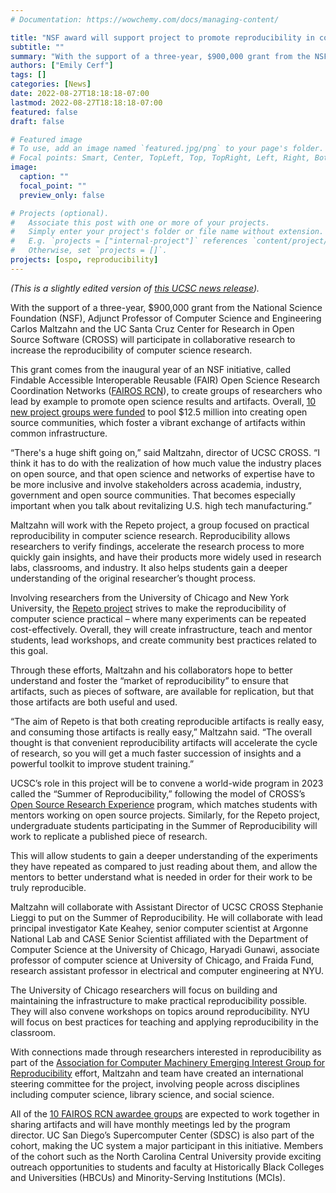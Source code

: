 ```yaml
---
# Documentation: https://wowchemy.com/docs/managing-content/

title: "NSF award will support project to promote reproducibility in computer science"
subtitle: ""
summary: "With the support of a three-year, $900,000 grant from the NSF, Carlos Maltzahn will participate in collaborative research to increase the reproducibility of computer science research."
authors: ["Emily Cerf"]
tags: []
categories: [News]
date: 2022-08-27T18:18:18-07:00
lastmod: 2022-08-27T18:18:18-07:00
featured: false
draft: false

# Featured image
# To use, add an image named `featured.jpg/png` to your page's folder.
# Focal points: Smart, Center, TopLeft, Top, TopRight, Left, Right, BottomLeft, Bottom, BottomRight.
image:
  caption: ""
  focal_point: ""
  preview_only: false

# Projects (optional).
#   Associate this post with one or more of your projects.
#   Simply enter your project's folder or file name without extension.
#   E.g. `projects = ["internal-project"]` references `content/project/deep-learning/index.md`.
#   Otherwise, set `projects = []`.
projects: [ospo, reproducibility]
---
```

_(This is a slightly edited version of [this UCSC news release](https://news.ucsc.edu/2022/08/maltzahn-fairos-award.html))._

With the support of a three-year, $900,000 grant from the National Science Foundation (NSF), Adjunct Professor of Computer Science and Engineering Carlos Maltzahn and the UC Santa Cruz Center for Research in Open Source Software (CROSS) will participate in collaborative research to increase the reproducibility of computer science research. 

This grant comes from the inaugural year of an NSF initiative, called Findable Accessible Interoperable Reusable (FAIR) Open Science Research Coordination Networks ([FAIROS RCN](https://www.nsf.gov/pubs/2022/nsf22553/nsf22553.htm)), to create groups of researchers who lead by example to promote open science results and artifacts. Overall, [10 new project groups were funded](https://www.arl.org/news/arl-applauds-nsf-open-science-investment/) to pool $12.5 million into creating open source communities, which foster a vibrant exchange of artifacts within common infrastructure. 

“There's a huge shift going on,” said Maltzahn, director of UCSC CROSS. “I think it has to do with the realization of how much value the industry places on open source, and that open science and networks of expertise have to be more inclusive and involve stakeholders across academia, industry, government and open source communities. That becomes especially important when you talk about revitalizing U.S. high tech manufacturing.” 

Maltzahn will work with the Repeto project, a group focused on practical reproducibility in computer science research. Reproducibility allows researchers to verify findings, accelerate the research process to more quickly gain insights, and have their products more widely used in research labs, classrooms, and industry. It also helps students gain a deeper understanding of the original researcher’s thought process.

Involving researchers from the University of Chicago and New York University, the [Repeto project](https://www.nsf.gov/awardsearch/showAward?AWD_ID=2226407) strives to make the reproducibility of computer science practical – where many experiments can be repeated cost-effectively. Overall, they will create infrastructure, teach and mentor students, lead workshops, and create community best practices related to this goal.

Through these efforts, Maltzahn and his collaborators hope to better understand and foster the “market of reproducibility” to ensure that artifacts, such as pieces of software, are available for replication, but that those artifacts are both useful and used.

“The aim of Repeto is that both creating reproducible artifacts is really easy, and consuming those artifacts is really easy,” Maltzahn said. “The overall thought is that convenient reproducibility artifacts will accelerate the cycle of research, so you will get a much faster succession of insights and a powerful toolkit to improve student training.” 

UCSC’s role in this project will be to convene a world-wide program in 2023 called the “Summer of Reproducibility,” following the model of CROSS’s [Open Source Research Experience](https://ospo.ucsc.edu/post/osre/) program, which matches students with mentors working on open source projects. Similarly, for the Repeto project, undergraduate students participating in the Summer of Reproducibility will work to replicate a published piece of research.
 
This will allow students to gain a deeper understanding of the experiments they have repeated as compared to just reading about them, and allow the mentors to better understand what is needed in order for their work to be truly reproducible.  

Maltzahn will collaborate with Assistant Director of UCSC CROSS Stephanie Lieggi to put on the Summer of Reproducibility. He will collaborate with lead principal investigator Kate Keahey, senior computer scientist at Argonne National Lab and CASE Senior Scientist affiliated with the Department of Computer Science at the University of Chicago, Haryadi Gunawi, associate professor of computer science at University of Chicago, and Fraida Fund, research assistant professor in electrical and computer engineering at NYU.

The University of Chicago researchers will focus on building and maintaining the infrastructure to make practical reproducibility possible. They will also convene workshops on topics around reproducibility. NYU will focus on best practices for teaching and applying reproducibility in the classroom.

With connections made through researchers interested in reproducibility as part of the [Association for Computer Machinery Emerging Interest Group for Reproducibility](https://reproducibility.acm.org/) effort, Maltzahn and team have created an international steering committee for the project, involving people across disciplines including computer science, library science, and social science.

All of the [10 FAIROS RCN awardee groups](https://www.arl.org/news/arl-applauds-nsf-open-science-investment/) are expected to work together in sharing artifacts and will have monthly meetings led by the program director. UC San Diego’s Supercomputer Center (SDSC) is also part of the cohort, making the UC system a major participant in this initiative. Members of the cohort such as the North Carolina Central University provide exciting outreach opportunities to students and faculty at Historically Black Colleges and Universities (HBCUs) and Minority-Serving Institutions (MCIs).
